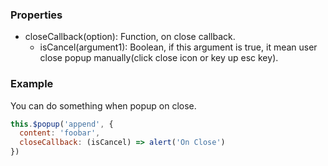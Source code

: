 ### Properties

- closeCallback(option): Function, on close callback.
  - isCancel(argument1): Boolean, if this argument is true, it mean user close popup manually(click close icon or key up esc key).

### Example

You can do something when popup on close.

```javascript
this.$popup('append', {
  content: 'foobar',
  closeCallback: (isCancel) => alert('On Close')
})
```
